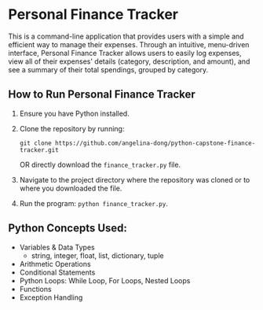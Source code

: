 # Personal Finance Tracker
This is a command-line application that provides users with a simple and efficient way to manage their expenses. Through an intuitive, menu-driven interface, Personal Finance Tracker allows users to easily log expenses, view all of their expenses' details (category, description, and amount), and see a summary of their total spendings, grouped by category.

## How to Run Personal Finance Tracker
1. Ensure you have Python installed.
2. Clone the repository by running:

    ```git clone https://github.com/angelina-dong/python-capstone-finance-tracker.git``` 
    
   OR directly download the `finance_tracker.py` file.
3. Navigate to the project directory where the repository was cloned or to where you downloaded the file.
4. Run the program:  `python finance_tracker.py`.

## Python Concepts Used:
- Variables & Data Types
    - string, integer, float, list, dictionary, tuple
- Arithmetic Operations
- Conditional Statements
- Python Loops: While Loop, For Loops, Nested Loops
- Functions
- Exception Handling